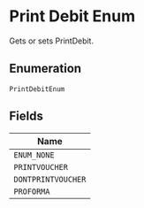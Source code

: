 
# Print Debit Enum

Gets or sets PrintDebit.

## Enumeration

`PrintDebitEnum`

## Fields

| Name |
|  --- |
| `ENUM_NONE` |
| `PRINTVOUCHER` |
| `DONTPRINTVOUCHER` |
| `PROFORMA` |

